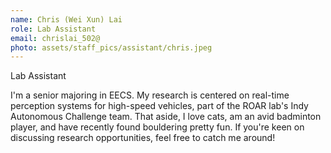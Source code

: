 ```yaml
---
name: Chris (Wei Xun) Lai
role: Lab Assistant
email: chrislai_502@
photo: assets/staff_pics/assistant/chris.jpeg
---
```


Lab Assistant

I'm a senior majoring in EECS. My research is centered on real-time perception systems for high-speed vehicles, part of the ROAR lab's Indy Autonomous Challenge team. That aside, I love cats, am an avid badminton player, and have recently found bouldering pretty fun. If you're keen on discussing research opportunities, feel free to catch me around!
